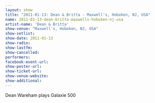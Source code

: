 ```yaml
---
layout: show
title: "2011-01-13: Dean & Britta - Maxwell's, Hoboken, NJ, USA"
name: 2011-01-13-dean-britta-maxwells-hoboken-nj-usa
artist-name: 'Dean & Britta'
show-venue: "Maxwell's, Hoboken, NJ, USA"
show-setlist: 
show-date: 2011-01-13
show-radio: 
show-lastfm: 
show-cancelled: 
performers: 
facebook-event-url: 
show-poster-url: 
show-ticket-url: 
show-venue-website: 
show-additional: 
---
```


Dean Wareham plays Galaxie 500